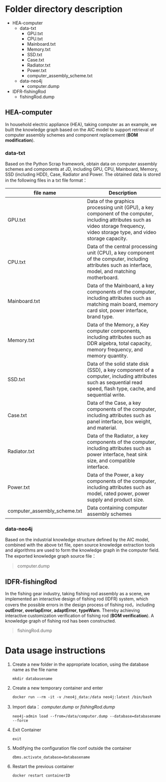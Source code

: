 # Folder directory description

* HEA-computer
  * data-txt
    * GPU.txt
    * CPU.txt
    * Mainboard.txt
    * Memory.txt
    * SSD.txt
    * Case.txt
    * Radiator.txt
    * Power.txt
    * computer_assembly_scheme.txt
  * data-neo4j
    * computer.dump
* IDFR-fishingRod
  * fishingRod.dump



## HEA-computer

In household electric appliance (HEA),  taking computer as an example,  we built the knowledge graph based on the AIC model to support retrieval of computer assembly schemes and component replacement (**BOM modification**).



### data-txt

Based on the Python Scrap framework, obtain data on computer assembly schemes and components at JD, including GPU, CPU, Mainboard, Memory, SSD (including HDD), Case, Radiator and Power.  The obtained data is stored in the following files in a txt file format：

| file name                    | Description                                                  |
| ---------------------------- | ------------------------------------------------------------ |
| GPU.txt                      | Data of the graphics processing unit (GPU), a key component of the computer, including attributes such as video storage frequency, video storage type, and video storage capacity. |
| CPU.txt                      | Data of the central processing unit (CPU), a key component of the computer, including attributes such as interface, model, and matching motherboard. |
| Mainboard.txt                | Data of the Mainboard, a key components of the computer, including attributes such as matching main board, memory card slot, power interface, brand type. |
| Memory.txt                   | Data of the Memory, a Key computer components, including attributes such as DDR algebra, total capacity, memory frequency, and memory quantity. |
| SSD.txt                      | Data of the solid state disk (SSD), a key component of a computer, including attributes such as sequential read speed, flash type, cache, and sequential write. |
| Case.txt                     | Data of the Case, a key components of the computer, including attributes such as panel interface, box weight, and material. |
| Radiator.txt                 | Data of the Radiator, a key components of the computer, including attributes such as power interface, heat sink size,  and compatible interface. |
| Power.txt                    | Data of the Power, a key components of the computer, including attributes such as  model, rated power, power supply and product size. |
| computer_assembly_scheme.txt | Data containing computer assembly schemes                    |



### data-neo4j

Based on the industrial knowledge structure defined by the AIC model, combined with the above txt file, open source knowledge extraction tools and algorithms are used to form the knowledge graph in the computer field. The exported knowledge graph source file：

> computer.dump





## IDFR-fishingRod

In the fishing gear industry, taking fishing rod assembly as a scene, we implemented an interactive design of fishing rod (IDFR) system, which covers the possible errors in the design process of fishing rod，including  **outError**,  **overlapError**,  **adaptError**,  **typeWarn**.  Thereby achieving interactive customization verification of fishing rod (**BOM verification**). A  knowledge graph of fishing rod has been constructed. 

> fishingRod.dump



# Data usage instructions

1. Create a new folder in the appropriate location, using the database name as the file name

   ```linux
   mkdir databasename
   ```

2. Create a new temporary container and enter

   ```linux
   docker run --rm -it -v /neo4j_data:/data neo4j:latest /bin/bash
   ```

3. Import data： *computer.dump*  or  *fishingRod.dump*

   ```linxu
   neo4j-admin load --from=/data/computer.dump --database=databasename --force
   ```

4. Exit Container

   ```
   exit
   ```

5. Modifying the configuration file conf outside the container

   ```
   dbms.activate_database=databasename
   ```

6. Restart the previous container

   ```
   docker restart containerID
   ```

   
